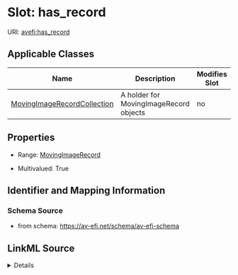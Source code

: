 

# Slot: has_record

URI: [avefi:has_record](https://av-efi.net/schema/av-efi-schema/has_record)



<!-- no inheritance hierarchy -->





## Applicable Classes

| Name | Description | Modifies Slot |
| --- | --- | --- |
| [MovingImageRecordCollection](MovingImageRecordCollection.md) | A holder for MovingImageRecord objects |  no  |







## Properties

* Range: [MovingImageRecord](MovingImageRecord.md)

* Multivalued: True





## Identifier and Mapping Information







### Schema Source


* from schema: https://av-efi.net/schema/av-efi-schema




## LinkML Source

<details>
```yaml
name: has_record
from_schema: https://av-efi.net/schema/av-efi-schema
rank: 1000
multivalued: true
alias: has_record
domain_of:
- MovingImageRecordCollection
range: MovingImageRecord
inlined: true
inlined_as_list: true

```
</details>